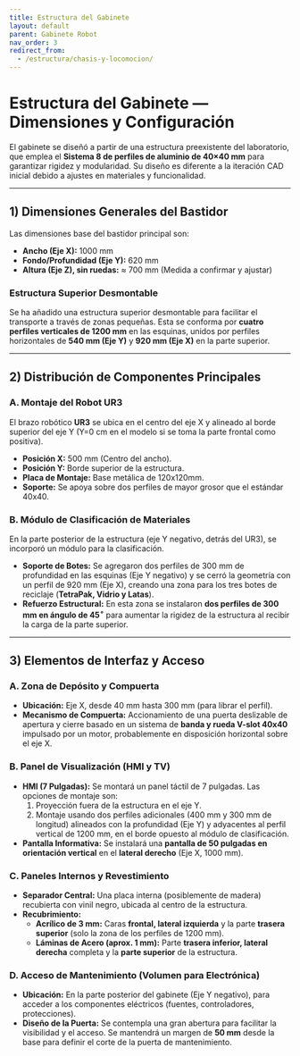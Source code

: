 ```yaml
---
title: Estructura del Gabinete
layout: default
parent: Gabinete Robot
nav_order: 3
redirect_from:
  - /estructura/chasis-y-locomocion/
---
```


# Estructura del Gabinete — Dimensiones y Configuración

El gabinete se diseñó a partir de una estructura preexistente del laboratorio, que emplea el **Sistema 8 de perfiles de aluminio de 40×40 mm** para garantizar rigidez y modularidad. Su diseño es diferente a la iteración CAD inicial debido a ajustes en materiales y funcionalidad.

---

## 1) Dimensiones Generales del Bastidor

Las dimensiones base del bastidor principal son:
* **Ancho (Eje X):** 1000 mm
* **Fondo/Profundidad (Eje Y):** 620 mm
* **Altura (Eje Z), sin ruedas:** $\approx$ 700 mm (Medida a confirmar y ajustar)

### Estructura Superior Desmontable
Se ha añadido una estructura superior desmontable para facilitar el transporte a través de zonas pequeñas. Esta se conforma por **cuatro perfiles verticales de 1200 mm** en las esquinas, unidos por perfiles horizontales de **540 mm (Eje Y)** y **920 mm (Eje X)** en la parte superior.

---

## 2) Distribución de Componentes Principales

### A. Montaje del Robot UR3
El brazo robótico **UR3** se ubica en el centro del eje X y alineado al borde superior del eje Y (Y=0 cm en el modelo si se toma la parte frontal como positiva).
* **Posición X:** 500 mm (Centro del ancho).
* **Posición Y:** Borde superior de la estructura.
* **Placa de Montaje:** Base metálica de 120x120mm.
* **Soporte:** Se apoya sobre dos perfiles de mayor grosor que el estándar 40x40.

### B. Módulo de Clasificación de Materiales
En la parte posterior de la estructura (eje Y negativo, detrás del UR3), se incorporó un módulo para la clasificación.
* **Soporte de Botes:** Se agregaron dos perfiles de 300 mm de profundidad en las esquinas (Eje Y negativo) y se cerró la geometría con un perfil de 920 mm (Eje X), creando una zona para los tres botes de reciclaje (**TetraPak, Vidrio y Latas**).
* **Refuerzo Estructural:** En esta zona se instalaron **dos perfiles de 300 mm en ángulo de $45^\circ$** para aumentar la rigidez de la estructura al recibir la carga de la parte superior.

---

## 3) Elementos de Interfaz y Acceso

### A. Zona de Depósito y Compuerta
* **Ubicación:** Eje X, desde 40 mm hasta 300 mm (para librar el perfil).
* **Mecanismo de Compuerta:** Accionamiento de una puerta deslizable de apertura y cierre basado en un sistema de **banda y rueda V-slot 40x40** impulsado por un motor, probablemente en disposición horizontal sobre el eje X.

### B. Panel de Visualización (HMI y TV)
* **HMI (7 Pulgadas):** Se montará un panel táctil de 7 pulgadas. Las opciones de montaje son:
    1. Proyección fuera de la estructura en el eje Y.
    2. Montaje usando dos perfiles adicionales (400 mm y 300 mm de longitud) alineados con la profundidad (Eje Y) y adyacentes al perfil vertical de 1200 mm, en el borde opuesto al módulo de clasificación.
* **Pantalla Informativa:** Se instalará una **pantalla de 50 pulgadas en orientación vertical** en el **lateral derecho** (Eje X, 1000 mm).

### C. Paneles Internos y Revestimiento
* **Separador Central:** Una placa interna (posiblemente de madera) recubierta con vinil negro, ubicada al centro de la estructura.
* **Recubrimiento:**
    * **Acrílico de 3 mm:** Caras **frontal, lateral izquierda** y la parte **trasera superior** (solo la zona de los perfiles de 1200 mm).
    * **Láminas de Acero (aprox. 1 mm):** Parte **trasera inferior, lateral derecha** completa y la **parte superior** de la estructura.

### D. Acceso de Mantenimiento (Volumen para Electrónica)
* **Ubicación:** En la parte posterior del gabinete (Eje Y negativo), para acceder a los componentes eléctricos (fuentes, controladores, protecciones).
* **Diseño de la Puerta:** Se contempla una gran abertura para facilitar la visibilidad y el acceso. Se mantendrá un margen de **50 mm** desde la base para definir el corte de la puerta de mantenimiento.